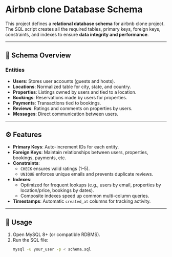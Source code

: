 # Airbnb clone Database Schema

This project defines a **relational database schema** for airbnb clone project.  
The SQL script creates all the required tables, primary keys, foreign keys, constraints, and indexes to ensure **data integrity and performance**.

---

## 📂 Schema Overview

### Entities
- **Users**: Stores user accounts (guests and hosts).
- **Locations**: Normalized table for city, state, and country.
- **Properties**: Listings owned by users and tied to a location.
- **Bookings**: Reservations made by users for properties.
- **Payments**: Transactions tied to bookings.
- **Reviews**: Ratings and comments on properties by users.
- **Messages**: Direct communication between users.

---

## ⚙️ Features

- **Primary Keys**: Auto-increment IDs for each entity.
- **Foreign Keys**: Maintain relationships between users, properties, bookings, payments, etc.
- **Constraints**: 
  - `CHECK` ensures valid ratings (1–5).
  - `UNIQUE` enforces unique emails and prevents duplicate reviews.
- **Indexes**: 
  - Optimized for frequent lookups (e.g., users by email, properties by location/price, bookings by dates).
  - Composite indexes speed up common multi-column queries.
- **Timestamps**: Automatic `created_at` columns for tracking activity.

---

## 🚀 Usage

1. Open MySQL 8+ (or compatible RDBMS).
2. Run the SQL file:
   ```bash
   mysql -u your_user -p < schema.sql
